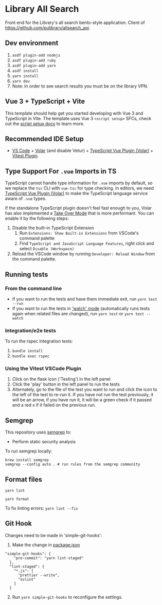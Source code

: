 # Library All Search

Front end for the Library's all search bento-style application. Client of
https://github.com/pulibrary/allsearch_api.

## Dev environment

1. `asdf plugin-add nodejs`
1. `asdf plugin-add ruby`
1. `asdf plugin-add yarn`
1. `asdf install`
1. `yarn install`
1. `yarn dev`
1. Note: In order to see search results you must be on the library VPN.

## Vue 3 + TypeScript + Vite

This template should help get you started developing with Vue 3 and TypeScript in Vite. The template uses Vue 3 `<script setup>` SFCs, check out the [script setup docs](https://v3.vuejs.org/api/sfc-script-setup.html#sfc-script-setup) to learn more.

## Recommended IDE Setup

- [VS Code](https://code.visualstudio.com/) + [Volar](https://marketplace.visualstudio.com/items?itemName=Vue.volar) (and disable Vetur) + [TypeScript Vue Plugin (Volar)](https://marketplace.visualstudio.com/items?itemName=Vue.vscode-typescript-vue-plugin) + [Vitest Plugin](https://marketplace.visualstudio.com/items?itemName=ZixuanChen.vitest-explorer).

## Type Support For `.vue` Imports in TS

TypeScript cannot handle type information for `.vue` imports by default, so we replace the `tsc` CLI with `vue-tsc` for type checking. In editors, we need [TypeScript Vue Plugin (Volar)](https://marketplace.visualstudio.com/items?itemName=Vue.vscode-typescript-vue-plugin) to make the TypeScript language service aware of `.vue` types.

If the standalone TypeScript plugin doesn't feel fast enough to you, Volar has also implemented a [Take Over Mode](https://github.com/johnsoncodehk/volar/discussions/471#discussioncomment-1361669) that is more performant. You can enable it by the following steps:

1. Disable the built-in TypeScript Extension
   1. Run `Extensions: Show Built-in Extensions` from VSCode's command palette
   2. Find `TypeScript and JavaScript Language Features`, right click and select `Disable (Workspace)`
2. Reload the VSCode window by running `Developer: Reload Window` from the command palette.

## Running tests

### From the command line

- If you want to run the tests and have them immediate exit, run `yarn test --run`
- If you want to run the tests in ['watch' mode](https://vitest.dev/guide/features.html#watch-mode) (automatically runs tests again when related files are changed), run `yarn test` or `yarn test --watch`

### Integration/e2e tests
To run the rspec integration tests: 
1. `bundle install`
2. `bundle exec rspec`

### Using the Vitest VSCode Plugin

1. Click on the flask icon ('Testing') in the left panel
1. Click the 'play' button in the left panel to run the tests
1. Alternately, go to the file of the test you want to run and click the icon to the left of the test to re-run it. If you have not run the test previously, it will be an arrow, if you have run it, it will be a green check if it passed and a red x if it failed on the previous run.

## Semgrep

This repository uses [semgrep](https://semgrep.dev/) to:

- Perform static security analysis

To run semgrep locally:

```
brew install semgrep
semgrep --config auto . # run rules from the semgrep community
```

## Format files

`yarn lint`

`yarn format`

To fix linting errors: `yarn lint --fix`

## Git Hook

Changes need to be made in 'simple-git-hooks':

1. Make the change in [package.json](https://github.com/pulibrary/allsearch_frontend/blob/main/package.json)
```
"simple-git-hooks": {
    "pre-commit": "yarn lint-staged"
  },
  "lint-staged": {
    "*.js": [
      "prettier --write",
      "eslint"
    ]
  }
  ```
2. Run `yarn simple-git-hooks` to reconfigure the settings.

